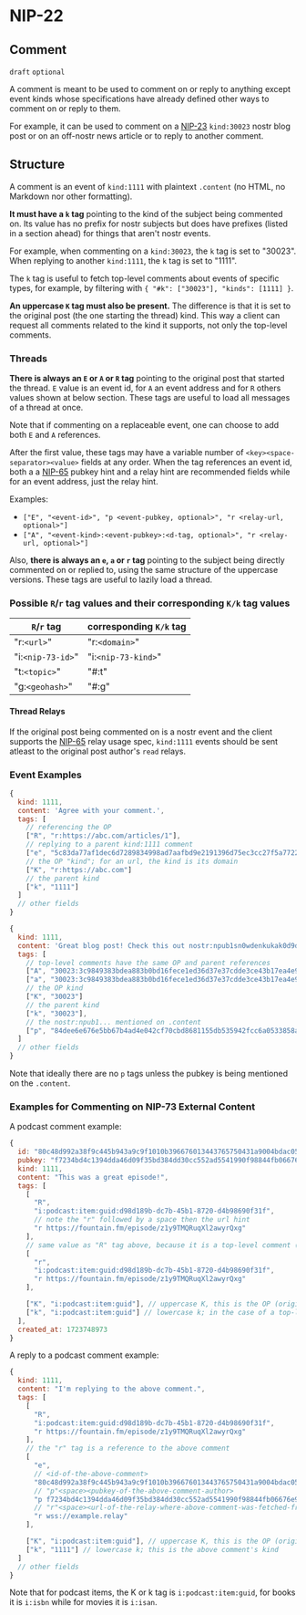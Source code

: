 NIP-22
======

Comment
-------

`draft` `optional`

A comment is meant to be used to comment on
or reply to anything except event kinds
whose specifications have already defined other
ways to comment on or reply to them.

For example, it can be used to comment on a [NIP-23](23.md) `kind:30023` nostr blog post
or on an off-nostr news article or to reply to another comment.

## Structure

A comment is an event of `kind:1111` with plaintext `.content`
(no HTML, no Markdown nor other formatting).

**It must have a `k` tag** pointing to the kind of the subject being commented on.
Its value has no prefix for nostr subjects but does have prefixes (listed in a section ahead)
for things that aren't nostr events.

For example, when commenting on a `kind:30023`, the `k` tag is set to "30023".
When replying to another `kind:1111`, the `k` tag is set to "1111".

The `k` tag is useful to fetch top-level comments about events of specific types, for example,
by filtering with `{ "#k": ["30023"], "kinds": [1111] }`.

**An uppercase `K` tag must also be present.** The difference is that it is set to the original post (the one starting the thread) kind.
This way a client can request all comments related to the kind it supports, not only the top-level comments.

### Threads

**There is always an `E` or `A` or `R` tag** pointing to the original post that started the thread.
`E` value is an event id, for `A` an event address and for `R` others values shown at below section.
These tags are useful to load all messages of a thread at once.

Note that if commenting on a replaceable event, one can choose to add both `E` and `A` references.

After the first value, these tags may have a variable number of `<key><space-separator><value>` fields
at any order. When the tag references an event id, both a a [NIP-65](65.md) pubkey hint and a relay hint
are recommended fields while for an event address, just the relay hint.

Examples:

- `["E", "<event-id>", "p <event-pubkey, optional>", "r <relay-url, optional>"]`
- `["A", "<event-kind>:<event-pubkey>:<d-tag, optional>", "r <relay-url, optional>"]`

Also, **there is always an `e`, `a` or `r` tag** pointing to the subject being directly commented on or replied to, using the
same structure of the uppercase versions.
These tags are useful to lazily load a thread.

### Possible `R`/`r` tag values and their corresponding `K/k` tag values

| `R`/`r` tag | corresponding `K/k` tag |
| - | - |
| "r:`<url>`" | "r:`<domain>`" |
| "i:`<nip-73-id>`" | "i:`<nip-73-kind>`" |
| "t:`<topic>`" | "#:t" |
| "g:`<geohash>`" | "#:g" |

#### Thread Relays

If the original post being commented on is a nostr event and
the client supports the [NIP-65](65.md) relay usage spec,
`kind:1111` events should be sent atleast to the original post author's `read` relays.

### Event Examples

```js
{
  kind: 1111,
  content: 'Agree with your comment.',
  tags: [
    // referencing the OP
    ["R", "r:https://abc.com/articles/1"],
    // replying to a parent kind:1111 comment
    ["e", "5c83da77af1dec6d7289834998ad7aafbd9e2191396d75ec3cc27f5a77226f36", "p f7234bd4c1394dda46d09f35bd384dd30cc552ad5541990f98844fb06676e9ca", "r wss://example.relay"],
    // the OP "kind"; for an url, the kind is its domain
    ["K", "r:https://abc.com"]
    // the parent kind
    ["k", "1111"]
  ]
  // other fields
}
```

```js
{
  kind: 1111,
  content: 'Great blog post! Check this out nostr:npub1sn0wdenkukak0d9dfczzeacvhkrgz92ak56egt7vdgzn8pv2wfqqhrjdv9.',
  tags: [
    // top-level comments have the same OP and parent references
    ["A", "30023:3c9849383bdea883b0bd16fece1ed36d37e37cdde3ce43b17ea4e9192ec11289:f9347ca7", "r wss://example.relay"],
    ["a", "30023:3c9849383bdea883b0bd16fece1ed36d37e37cdde3ce43b17ea4e9192ec11289:f9347ca7", "r wss://example.relay"],
    // the OP kind
    ["K", "30023"]
    // the parent kind
    ["k", "30023"],
    // the nostr:npub1... mentioned on .content
    ["p", "84dee6e676e5bb67b4ad4e042cf70cbd8681155db535942fcc6a0533858a7240"]
  ]
  // other fields
}
```

Note that ideally there are no `p` tags unless the pubkey is being mentioned on the `.content`.

### Examples for Commenting on NIP-73 External Content

A podcast comment example:

```js
{
  id: "80c48d992a38f9c445b943a9c9f1010b396676013443765750431a9004bdac05",
  pubkey: "f7234bd4c1394dda46d09f35bd384dd30cc552ad5541990f98844fb06676e9ca",
  kind: 1111,
  content: "This was a great episode!",
  tags: [
    [
      "R",
      "i:podcast:item:guid:d98d189b-dc7b-45b1-8720-d4b98690f31f",
      // note the "r" followed by a space then the url hint
      "r https://fountain.fm/episode/z1y9TMQRuqXl2awyrQxg"
    ],
    // same value as "R" tag above, because it is a top-level comment (not a reply to a comment)
    [
      "r",
      "i:podcast:item:guid:d98d189b-dc7b-45b1-8720-d4b98690f31f",
      "r https://fountain.fm/episode/z1y9TMQRuqXl2awyrQxg"
    ],

    ["K", "i:podcast:item:guid"], // uppercase K, this is the OP (original post)'s kind, that is, a podcast item
    ["k", "i:podcast:item:guid"] // lowercase k; in the case of a top-level comment, it is the same as the uppercase K
  ],
  created_at: 1723748973
}
```

A reply to a podcast comment example:

```js
{
  kind: 1111,
  content: "I'm replying to the above comment.",
  tags: [
    [
      "R",
      "i:podcast:item:guid:d98d189b-dc7b-45b1-8720-d4b98690f31f",
      "r https://fountain.fm/episode/z1y9TMQRuqXl2awyrQxg"
    ],
    // the "r" tag is a reference to the above comment
    [
      "e",
      // <id-of-the-above-comment>
      "80c48d992a38f9c445b943a9c9f1010b396676013443765750431a9004bdac05",
      // "p"<space><pubkey-of-the-above-comment-author>
      "p f7234bd4c1394dda46d09f35bd384dd30cc552ad5541990f98844fb06676e9ca",
      // "r"<space><url-of-the-relay-where-above-comment-was-fetched-from>
      "r wss://example.relay"
    ],

    ["K", "i:podcast:item:guid"], // uppercase K, this is the OP (original post)'s kind, that is, a podcast item
    ["k", "1111"] // lowercase k; this is the above comment's kind
  ]
  // other fields
}
```

Note that for podcast items, the K or k tag is `i:podcast:item:guid`,
for books it is `i:isbn` while for movies it is `i:isan`.
